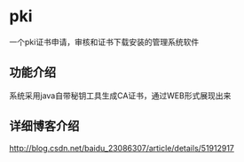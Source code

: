 # pki
一个pki证书申请，审核和证书下载安装的管理系统软件
## 功能介绍
系统采用java自带秘钥工具生成CA证书，通过WEB形式展现出来
## 详细博客介绍
http://blog.csdn.net/baidu_23086307/article/details/51912917
